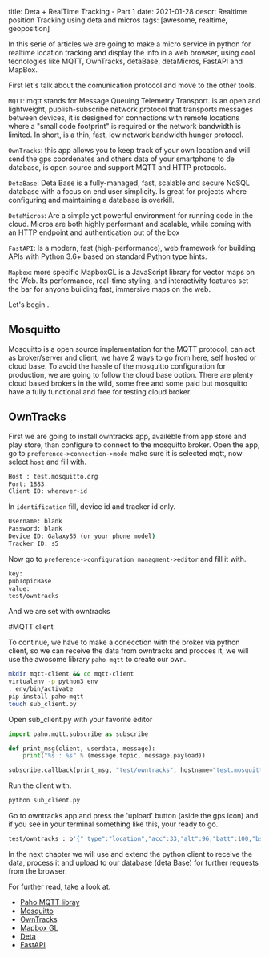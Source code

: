 title: Deta + RealTime Tracking - Part 1
date: 2021-01-28
descr: Realtime position Tracking using deta and micros
tags: [awesome, realtime, geoposition]


In this serie of articles we are going to make a micro service in python for realtime location tracking and display the info in a web browser, using cool tecnologies like MQTT, OwnTracks, detaBase, detaMicros, FastAPI and MapBox.

First let's talk about the comunication protocol and move to the other tools. 

`MQTT`: mqtt stands for Message Queuing Telemetry Transport. is an open and lightweight, publish-subscribe network protocol that transports messages between devices, it is designed for connections with remote locations where a "small code footprint" is required or the network bandwidth is limited. In short, is a thin, fast, low network bandwidth hunger protocol.

`OwnTracks`: this app allows you to keep track of your own location and will send the gps coordenates and others data of your smartphone to de database, is open source and support MQTT and HTTP protocols.

`DetaBase`: Deta Base is a fully-managed, fast, scalable and secure NoSQL database with a focus on end user simplicity. Is great for projects where configuring and maintaining a database is overkill.

`DetaMicros`: Are a simple yet powerful environment for running code in the cloud. Micros are both highly performant and scalable, while coming with an HTTP endpoint and authentication out of the box

`FastAPI`: Is a modern, fast (high-performance), web framework for building APIs with Python 3.6+ based on standard Python type hints.

`Mapbox`: more specific MapboxGL is a JavaScript library for vector maps on the Web. Its performance, real-time styling, and interactivity features set the bar for anyone building fast, immersive maps on the web.

Let's begin...

## Mosquitto

Mosquitto is a open source implementation for the MQTT protocol, can act as broker/server and client, we have 2 ways to go from here, self hosted or cloud base. To avoid the hassle of the mosquitto configuration for production, we are going to follow the cloud base option. There are plenty cloud based brokers in the wild, some free and some paid but mosquitto have a fully functional and free for testing cloud broker.

## OwnTracks

First we are going to install owntracks app, availeble from app store and play store, than configure to connect to the mosquitto broker. Open the app, go to `preference->connection->mode` make sure it is selected mqtt, now select `host` and fill with.
```bash
Host : test.mosquitto.org
Port: 1883
Client ID: wherever-id
```
In `identification` fill, device id and tracker id only.
```bash
Username: blank
Password: blank
Device ID: GalaxyS5 (or your phone model)
Tracker ID: s5
```
Now go to `preference->configuration managment->editor` and fill it with.
```bash
key:
pubTopicBase
value:
test/owntracks 
```

And we are set with owntracks

#MQTT client

To continue, we have to make a conecction with the broker via python client, so we can receive the data from owntracks and procces it, we will use the awosome library `paho mqtt` to create our own.

```bash
mkdir mqtt-client && cd mqtt-client
virtualenv -p python3 env
. env/bin/activate
pip install paho-mqtt
touch sub_client.py
``` 

Open sub_client.py with your favorite editor 

```python
import paho.mqtt.subscribe as subscribe

def print_msg(client, userdata, message):
    print("%s : %s" % (message.topic, message.payload))

subscribe.callback(print_msg, "test/owntracks", hostname="test.mosquitto.org")
```

Run the client with.
```bash
python sub_client.py
```

Go to owntracks app and press the 'upload' button (aside the gps icon) and if you see in your terminal something like this, your ready to go.
```bash
test/owntracks : b'{"_type":"location","acc":33,"alt":96,"batt":100,"bs":3,"conn":"w","created_at":1612018787,"lat":8.2631493,"lon":-62.7914148,"t":"u","tid":"g4","tst":1612018557,"vac":1,"vel":5}'
```


In the next chapter we will use and extend the python client to receive the data, process it and upload to our database (deta Base) for further requests from the browser.

For further read, take a look at.

* [Paho MQTT libray](https://pypi.org/project/paho-mqtt/)
* [Mosquitto](https://mosquitto.org/)
* [OwnTracks](https://owntracks.org/)
* [Mapbox GL](https://www.mapbox.com/mapbox-gljs)
* [Deta](https://deta.sh)
* [FastAPI](https://fastapi.tiangolo.com/)